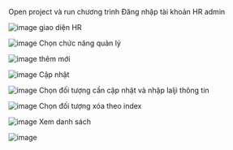 Open project và run chương trình
Đăng nhập tài khoản HR admin

![image](https://user-images.githubusercontent.com/67794492/184530312-983622f5-7011-40a0-b6a7-b4e68ad5351f.png)
giao diện HR

![image](https://user-images.githubusercontent.com/67794492/184530321-216b9f69-2871-432a-8cec-f808869002da.png)
Chọn chức năng quản lý 

![image](https://user-images.githubusercontent.com/67794492/184530342-5c03ba76-965a-45e7-90da-0a19eb0c6176.png)
thêm mới

![image](https://user-images.githubusercontent.com/67794492/184530376-60c0402f-1aa5-4570-89a9-9252aa030fb6.png)
Cập nhật

![image](https://user-images.githubusercontent.com/67794492/184530386-4017bd64-5f3c-4162-8a38-5abacea01448.png)
Chọn đối tượng cần cập nhật và nhập lalji thông tin

![image](https://user-images.githubusercontent.com/67794492/184530418-11ac2655-a30b-4af4-bad1-7caeeca23656.png)
Chọn đối tượng xóa theo index

![image](https://user-images.githubusercontent.com/67794492/184530440-e18f9142-0936-4c82-8fa2-13ce0e93a063.png)
Xem danh sách

![image](https://user-images.githubusercontent.com/67794492/184530518-a98cab39-3786-490d-9222-e6dd4c07dc49.png)
